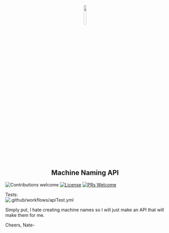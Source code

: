 <p align="center"><img width=12.5% src="https://user-images.githubusercontent.com/58314490/88469485-a45b3800-ceb7-11ea-86b7-b93700e85578.png"></p>

<h2 align="center">Machine Naming API </h2>


![Contributions welcome](https://img.shields.io/badge/contributions-welcome-orange.svg)
[![License](https://img.shields.io/badge/license-MIT-blue.svg)](https://opensource.org/licenses/MIT)
[![PRs Welcome](https://img.shields.io/badge/PRs-welcome-brightgreen.svg?style=shields)](http://makeapullrequest.com)

Tests:   
![.github/workflows/apiTest.yml](https://github.com/justnat3/MachineNameAPI/workflows/.github/workflows/apiTest.yml/badge.svg?branch=master)

Simply put, I hate creating machine names so I will just make an API that will make them for me. 


Cheers,
Nate-
